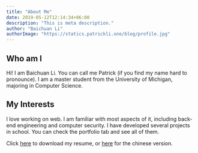 ```yaml
---
title: "About Me"
date: 2019-05-12T12:14:34+06:00
description: "This is meta description."
author: "Baichuan Li"
authorImage: "https://statics.patrickli.one/blog/profile.jpg"
---
```


## Who am I

Hi! I am Baichuan Li. You can call me Patrick (if you find my name hard to pronounce). I am a master student from the University of Michigan, majoring in Computer Science.

## My Interests

I love working on web. I am familiar with most aspects of it, including back-end engineering and computer security. I have developed several projects in school. You can check the portfolio tab and see all of them.

Click <a href="https://statics.patrickli.one/resume.pdf">here</a> to download my resume, or <a href="https://statics.patrickli.one/resume_chinese.pdf">here</a> for the chinese version.
